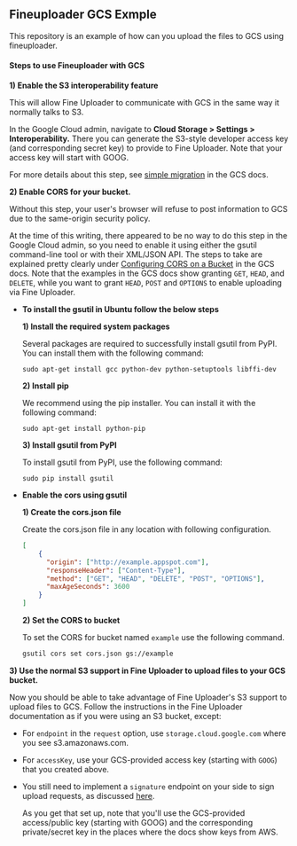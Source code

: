 ## Fineuploader GCS Exmple

This repository is an example of how can you upload the files to GCS using fineuploader.


#### Steps to use Fineuploader with GCS

**1) Enable the S3 interoperability feature**

This will allow Fine Uploader to communicate with GCS in the same way it normally talks to S3.

In the Google Cloud admin, navigate to **Cloud Storage > Settings > Interoperability.**
There you can generate the S3-style developer access key (and corresponding secret key) to provide to Fine Uploader.
Note that your access key will start with GOOG.

For more details about this step, see [simple migration](https://cloud.google.com/storage/docs/migrating#migration-simple) in the GCS docs.

**2) Enable CORS for your bucket.**

Without this step, your user's browser will refuse to post information to GCS due to the same-origin security policy.

At the time of this writing, there appeared to be no way to do this step in the Google Cloud admin,
so you need to enable it using either the gsutil command-line tool or with their XML/JSON API.
The steps to take are explained pretty clearly under [Configuring CORS on a Bucket](https://cloud.google.com/storage/docs/cross-origin) in the GCS docs.
Note that the examples in the GCS docs show granting `GET`, `HEAD`, and `DELETE`, while you want to grant `HEAD`, `POST` and `OPTIONS` to enable uploading via Fine Uploader.

 - **To install the gsutil in Ubuntu follow the below steps**
   
   **1) Install the required system packages**
   
      Several packages are required to successfully install gsutil from PyPI. You can install them with the following command:
      
      ```sudo apt-get install gcc python-dev python-setuptools libffi-dev```
      
   **2) Install pip**
   
     We recommend using the pip installer. You can install it with the following command:
     
     ```sudo apt-get install python-pip```
     
   **3) Install gsutil from PyPI**
   
     To install gsutil from PyPI, use the following command:
    
    ```sudo pip install gsutil```
    
 - **Enable the cors using gsutil**
 
    **1) Create the cors.json file**
    
      Create the cors.json file in any location with following configuration.
      ```json
      [
          {
            "origin": ["http://example.appspot.com"],
            "responseHeader": ["Content-Type"],
            "method": ["GET", "HEAD", "DELETE", "POST", "OPTIONS"],
            "maxAgeSeconds": 3600
          }
      ]
      ```
      
    **2) Set the CORS to bucket**
    
      To set the CORS for bucket named `example` use the following command.
      
      ```bash 
      gsutil cors set cors.json gs://example
      ```
      
 **3) Use the normal S3 support in Fine Uploader to upload files to your GCS bucket.**
 
   Now you should be able to take advantage of Fine Uploader's S3 support to upload files to GCS.
   Follow the instructions in the Fine Uploader documentation as if you were using an S3 bucket, except:
    
   - For `endpoint` in the `request` option, use `storage.cloud.google.com` where you see s3.amazonaws.com.
    
   - For `accessKey`, use your GCS-provided access key (starting with `GOOG`) that you created above.
    
   - You still need to implement a `signature` endpoint on your side to sign upload requests, as discussed [here](http://docs.fineuploader.com/branch/master/quickstart/03-setting_up_server-s3.html).
   
     As you get that set up, note that you'll use the GCS-provided access/public key (starting with GOOG) and the corresponding private/secret key in the places where the docs show keys from AWS.